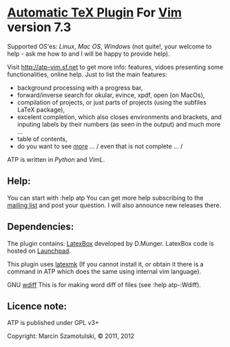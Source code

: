 [Automatic TeX Plugin](http://atp-vim.sf.net) For [Vim](http://vim.org) version 7.3
========================================

Supported OS'es: *Linux*, *Mac OS*, *Windows* (not quite!, your welcome to
help - ask me how to and I will be happy to provide help).

Visit http://atp-vim.sf.net to get more info: features, vidoes presenting some
functionalities, online help. Just to list the main features:

 * background processing with a progress bar,
 * forward/inverse search for okular, evince, xpdf, open (on MacOs),
 * compilation of projects, or just parts of projects (using the subfiles
 LaTeX package),
 * excelent completion, which also closes environments and brackets, and
 inputing labels by their numbers (as seen in the output) and much more ...
 * table of contents,
 * do you want to see [more](http://atp-vim.sf.net) ... / even that is not complete ... /


ATP is written in *Python* and *VimL*.

Help:
-----

You can start with :help atp
You can get more help subscribing to the [mailing list](https://lists.sourceforge.net/lists/listinfo/atp-vim-list)
and post your question. I will also announce new releases there.

Dependencies:
-------------

The plugin contains:
[LatexBox](http://www.vim.org/scripts/script.php?script_id=3109) developed by
D.Munger. LatexBox code is hosted on
[Launchpad](https://launchpad.net/vim-latex-box).

This plugin uses [latexmk](http://www.phys.psu.edu/~collins/software/latexmk-jcc/)
(If you cannot install it, or obtain it there is a command in ATP which does
the same using internal vim language).

GNU [wdiff](http://www.gnu.org/software/wdiff/)
This is for making word diff of files (see :help atp-:Wdiff).


Licence note:
-------------

ATP is published under GPL v3+ 

Copyright: Marcin Szamotulski, © 2011, 2012
